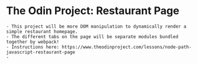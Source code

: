 # The Odin Project: Restaurant Page
    - This project will be more DOM manipulation to dynamically render a simple restaurant homepage.
    - The different tabs on the page will be separate modules bundled together by webpack!
    - Instructions here: https://www.theodinproject.com/lessons/node-path-javascript-restaurant-page
    - 